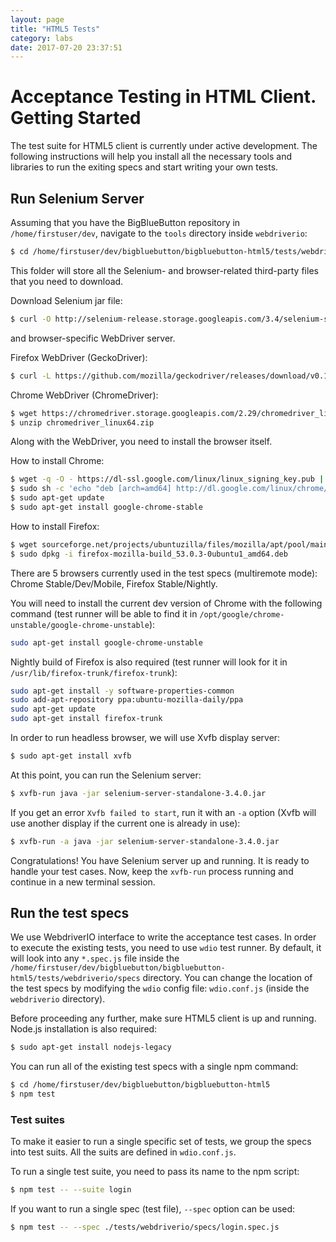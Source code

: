 ```yaml
---
layout: page
title: "HTML5 Tests"
category: labs
date: 2017-07-20 23:37:51
---
```


# Acceptance Testing in HTML Client. Getting Started

The test suite for HTML5 client is currently under active development. The following instructions will help you install all the necessary tools and libraries to run the exiting specs and start writing your own tests.

## Run Selenium Server

Assuming that you have the BigBlueButton repository in `/home/firstuser/dev`, navigate to the `tools` directory inside `webdriverio`:
```sh
$ cd /home/firstuser/dev/bigbluebutton/bigbluebutton-html5/tests/webdriverio/tools
```

This folder will store all the Selenium- and browser-related third-party files that you need to download.

Download Selenium jar file:
```sh
$ curl -O http://selenium-release.storage.googleapis.com/3.4/selenium-server-standalone-3.4.0.jar
```

and browser-specific WebDriver server.

Firefox WebDriver (GeckoDriver):
```sh
$ curl -L https://github.com/mozilla/geckodriver/releases/download/v0.16.1/geckodriver-v0.16.1-linux64.tar.gz | tar xz
```

Chrome WebDriver (ChromeDriver):
```sh
$ wget https://chromedriver.storage.googleapis.com/2.29/chromedriver_linux64.zip
$ unzip chromedriver_linux64.zip
```

Along with the WebDriver, you need to install the browser itself.

How to install Chrome:
```sh
$ wget -q -O - https://dl-ssl.google.com/linux/linux_signing_key.pub | sudo apt-key add -
$ sudo sh -c 'echo "deb [arch=amd64] http://dl.google.com/linux/chrome/deb/ stable main" >> /etc/apt/sources.list.d/google-chrome.list'
$ sudo apt-get update
$ sudo apt-get install google-chrome-stable
```

How to install Firefox:
```sh
$ wget sourceforge.net/projects/ubuntuzilla/files/mozilla/apt/pool/main/f/firefox-mozilla-build/firefox-mozilla-build_53.0.3-0ubuntu1_amd64.deb
$ sudo dpkg -i firefox-mozilla-build_53.0.3-0ubuntu1_amd64.deb
```

There are 5 browsers currently used in the test specs (multiremote mode): Chrome Stable/Dev/Mobile, Firefox Stable/Nightly.

You will need to install the current dev version of Chrome with the following command (test runner will be able to find it in `/opt/google/chrome-unstable/google-chrome-unstable`):
```sh
sudo apt-get install google-chrome-unstable
```

Nightly build of Firefox is also required (test runner will look for it in `/usr/lib/firefox-trunk/firefox-trunk`):
```sh
sudo apt-get install -y software-properties-common
sudo add-apt-repository ppa:ubuntu-mozilla-daily/ppa
sudo apt-get update
sudo apt-get install firefox-trunk
```

In order to run headless browser, we will use Xvfb display server:
```sh
$ sudo apt-get install xvfb
```

At this point, you can run the Selenium server:
```sh
$ xvfb-run java -jar selenium-server-standalone-3.4.0.jar
```

If you get an error `Xvfb failed to start`, run it with an `-a` option (Xvfb will use another display if the current one is already in use):
```sh
$ xvfb-run -a java -jar selenium-server-standalone-3.4.0.jar
```

Congratulations! You have Selenium server up and running. It is ready to handle your test cases. Now, keep the `xvfb-run` process running and continue in a new terminal session.

## Run the test specs

We use WebdriverIO interface to write the acceptance test cases. In order to execute the existing tests, you need to use `wdio` test runner. By default, it will look into any `*.spec.js` file inside the `/home/firstuser/dev/bigbluebutton/bigbluebutton-html5/tests/webdriverio/specs` directory. You can change the location of the test specs by modifying the `wdio` config file: `wdio.conf.js` (inside the `webdriverio` directory).

Before proceeding any further, make sure HTML5 client is up and running.
Node.js installation is also required:

```sh
$ sudo apt-get install nodejs-legacy
```

You can run all of the existing test specs with a single npm command:

```sh
$ cd /home/firstuser/dev/bigbluebutton/bigbluebutton-html5
$ npm test
```

### Test suites

To make it easier to run a single specific set of tests, we group the specs into test suits. All the suits are defined in `wdio.conf.js`.

To run a single test suite, you need to pass its name to the npm script:
```sh
$ npm test -- --suite login
```

If you want to run a single spec (test file), `--spec` option can be used:
```sh
$ npm test -- --spec ./tests/webdriverio/specs/login.spec.js
```
